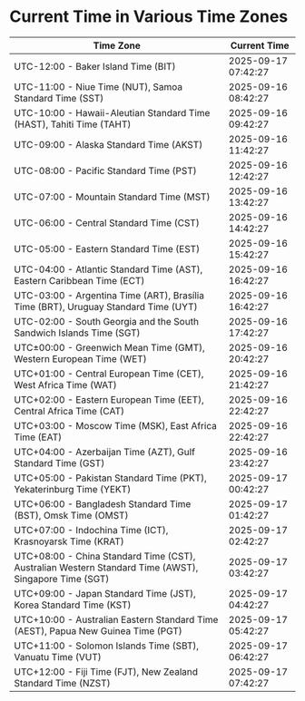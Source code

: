 # Current Time in Various Time Zones

| Time Zone | Current Time |
|-----------|--------------|
| UTC-12:00 - Baker Island Time (BIT) | 2025-09-17 07:42:27 |
| UTC-11:00 - Niue Time (NUT), Samoa Standard Time (SST) | 2025-09-16 08:42:27 |
| UTC-10:00 - Hawaii-Aleutian Standard Time (HAST), Tahiti Time (TAHT) | 2025-09-16 09:42:27 |
| UTC-09:00 - Alaska Standard Time (AKST) | 2025-09-16 11:42:27 |
| UTC-08:00 - Pacific Standard Time (PST) | 2025-09-16 12:42:27 |
| UTC-07:00 - Mountain Standard Time (MST) | 2025-09-16 13:42:27 |
| UTC-06:00 - Central Standard Time (CST) | 2025-09-16 14:42:27 |
| UTC-05:00 - Eastern Standard Time (EST) | 2025-09-16 15:42:27 |
| UTC-04:00 - Atlantic Standard Time (AST), Eastern Caribbean Time (ECT) | 2025-09-16 16:42:27 |
| UTC-03:00 - Argentina Time (ART), Brasília Time (BRT), Uruguay Standard Time (UYT) | 2025-09-16 16:42:27 |
| UTC-02:00 - South Georgia and the South Sandwich Islands Time (SGT) | 2025-09-16 17:42:27 |
| UTC±00:00 - Greenwich Mean Time (GMT), Western European Time (WET) | 2025-09-16 20:42:27 |
| UTC+01:00 - Central European Time (CET), West Africa Time (WAT) | 2025-09-16 21:42:27 |
| UTC+02:00 - Eastern European Time (EET), Central Africa Time (CAT) | 2025-09-16 22:42:27 |
| UTC+03:00 - Moscow Time (MSK), East Africa Time (EAT) | 2025-09-16 22:42:27 |
| UTC+04:00 - Azerbaijan Time (AZT), Gulf Standard Time (GST) | 2025-09-16 23:42:27 |
| UTC+05:00 - Pakistan Standard Time (PKT), Yekaterinburg Time (YEKT) | 2025-09-17 00:42:27 |
| UTC+06:00 - Bangladesh Standard Time (BST), Omsk Time (OMST) | 2025-09-17 01:42:27 |
| UTC+07:00 - Indochina Time (ICT), Krasnoyarsk Time (KRAT) | 2025-09-17 02:42:27 |
| UTC+08:00 - China Standard Time (CST), Australian Western Standard Time (AWST), Singapore Time (SGT) | 2025-09-17 03:42:27 |
| UTC+09:00 - Japan Standard Time (JST), Korea Standard Time (KST) | 2025-09-17 04:42:27 |
| UTC+10:00 - Australian Eastern Standard Time (AEST), Papua New Guinea Time (PGT) | 2025-09-17 05:42:27 |
| UTC+11:00 - Solomon Islands Time (SBT), Vanuatu Time (VUT) | 2025-09-17 06:42:27 |
| UTC+12:00 - Fiji Time (FJT), New Zealand Standard Time (NZST) | 2025-09-17 07:42:27 |
